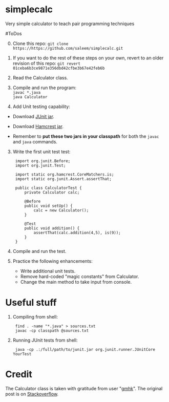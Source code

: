 # simplecalc
Very simple calculator to teach pair programming techniques

#ToDos

0. Clone this repo: ``git clone https://https://github.com/saleem/simplecalc.git``

0. If you want to do the rest of these steps on your own, revert to an older revision of this repo: ``git revert 01ceba6b3ce9871e356dbd42cfbe3b67e42feb6b``  
        
1. Read the Calculator class.
2. Compile and run the program:  
``javac *.java``  
``java Calculator``

3. Add Unit testing capability:  
  * Download [JUnit jar](http://search.maven.org/remotecontent?filepath=junit/junit/4.12/junit-4.12.jar).  

  * Download [Hamcrest jar](http://search.maven.org/remotecontent?filepath=org/hamcrest/hamcrest-core/1.3/hamcrest-core-1.3.jar).
  
  * Remember to **put these two jars in your classpath** for both the ``javac`` and ``java`` commands.  

3. Write the first unit test test:  

        import org.junit.Before;
        import org.junit.Test;

        import static org.hamcrest.CoreMatchers.is;
        import static org.junit.Assert.assertThat;

        public class CalculatorTest {
            private Calculator calc;
	
            @Before
            public void setUp() {
                calc = new Calculator();
            }

            @Test
            public void addition() {
                assertThat(calc.addition(4,5), is(9));
            }
        }
  
5. Compile and run the test.
6. Practice the following enhancements:   
   * Write additional unit tests.  
   * Remove hard-coded "magic constants" from Calculator.  
   * Change the main method to take input from console.

# Useful stuff
1. Compiling from shell:  

        find . -name "*.java" > sources.txt
        javac -cp classpath @sources.txt

2. Running JUnit tests from shell:  

        java -cp .:/full/path/to/junit.jar org.junit.runner.JUnitCore YourTest
        
        
# Credit
The Calculator class is taken with gratitude from user "[gmhk](http://stackoverflow.com/users/238052/gmhk)". The original post is on [Stackoverflow](http://stackoverflow.com/questions/2734227/simple-java-calculator).
